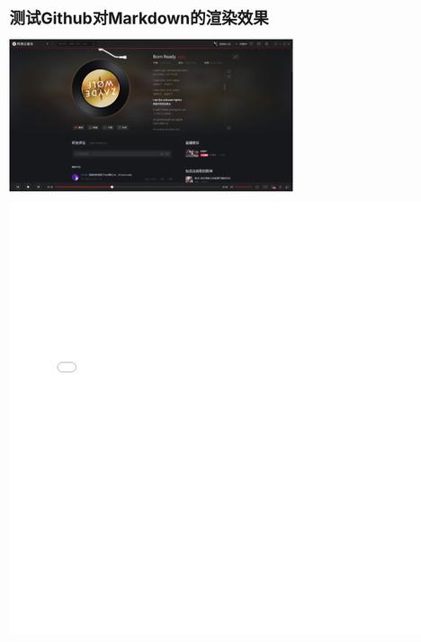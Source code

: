 # 测试Github对Markdown的渲染效果
![](images/2020-06-09-20-46-45.png)  
<iframe src="//player.bilibili.com/player.html?aid=838477756&bvid=BV13g4y1q7aR&cid=200347517&page=1" scrolling="no" border="0" frameborder="no" framespacing="0" width=770 height =770 allowfullscreen="true"> </iframe>